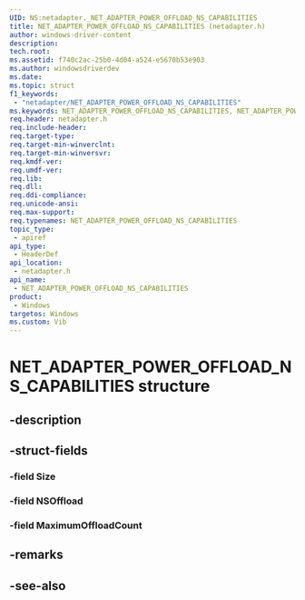 ```yaml
---
UID: NS:netadapter._NET_ADAPTER_POWER_OFFLOAD_NS_CAPABILITIES
title: NET_ADAPTER_POWER_OFFLOAD_NS_CAPABILITIES (netadapter.h)
author: windows-driver-content
description: 
tech.root:
ms.assetid: f740c2ac-25b0-4d04-a524-e5670b53e903
ms.author: windowsdriverdev
ms.date: 
ms.topic: struct
f1_keywords:
 - "netadapter/NET_ADAPTER_POWER_OFFLOAD_NS_CAPABILITIES"
ms.keywords: NET_ADAPTER_POWER_OFFLOAD_NS_CAPABILITIES, NET_ADAPTER_POWER_OFFLOAD_NS_CAPABILITIES, 
req.header: netadapter.h
req.include-header:
req.target-type:
req.target-min-winverclnt:
req.target-min-winversvr:
req.kmdf-ver:
req.umdf-ver:
req.lib:
req.dll:
req.ddi-compliance:
req.unicode-ansi:
req.max-support:
req.typenames: NET_ADAPTER_POWER_OFFLOAD_NS_CAPABILITIES
topic_type: 
 - apiref
api_type: 
 - HeaderDef
api_location: 
 - netadapter.h
api_name: 
 - NET_ADAPTER_POWER_OFFLOAD_NS_CAPABILITIES
product: 
 - Windows
targetos: Windows
ms.custom: Vib
---
```


# NET_ADAPTER_POWER_OFFLOAD_NS_CAPABILITIES structure

## -description


## -struct-fields

### -field Size
 
### -field NSOffload
 
### -field MaximumOffloadCount
 

## -remarks

## -see-also